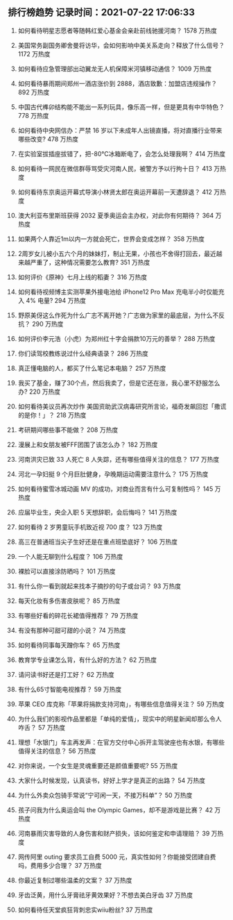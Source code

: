 
## 排行榜趋势 记录时间：2021-07-22 17:06:33
  
  1. 如何看待明星志愿者等随韩红爱心基金会亲赴前线驰援河南？ 1578 万热度
    
  2. 美国常务副国务卿舍曼将访华，会如何影响中美关系走向？释放了什么信号？ 1172 万热度
    
  3. 如何看待应急管理部出动翼龙无人机保障米河镇移动通信？ 1009 万热度
    
  4. 如何看待暴雨期间郑州一酒店涨价到 2888，酒店致歉：加盟店违规操作？ 892 万热度
    
  5. 中国古代榫卯结构能不能出一系列玩具，像乐高一样，但是更具有中华特色？ 778 万热度
    
  6. 如何看待中央网信办：严禁 16 岁以下未成年人出镜直播，将对直播行业带来哪些改变? 478 万热度
    
  7. 在实验室拔插座拔错了，把-80℃冰箱断电了，会怎么处理我啊？ 414 万热度
    
  8. 如何看待一网民在微信群辱骂受灾河南人民，被警方予以行拘十日？ 413 万热度
    
  9. 如何看待东京奥运开幕式导演小林贤太郎在奥运开幕前一天遭辞退？ 412 万热度
    
  10. 澳大利亚布里斯班获得 2032 夏季奥运会主办权，对此你有何期待？ 364 万热度
    
  11. 如果两个人靠近1m以内一方就会死亡，世界会变成怎样？ 358 万热度
    
  12. 2周岁女儿被小五六个月的妹妹打，制止无果，小孩也不舍得打回去，最近越来越严重了，这种情况需要怎么教育? 351 万热度
    
  13. 如何评价《原神》七月上线的稻妻？ 316 万热度
    
  14. 如何看待视频博主实测苹果外接电池给 iPhone12 Pro Max 充电半小时仅能充入 4% 电量? 294 万热度
    
  15. 野原美伢这么作死为什么广志不离开她？广志做为家里的最底层，为什么不反抗？ 290 万热度
    
  16. 如何评价李元浩（小虎）为郑州红十字会捐款10万元的善举？ 288 万热度
    
  17. 你们读驾校教练说过什么经典语录？ 286 万热度
    
  18. 真正懂电脑的人，都买了什么笔记本电脑？ 257 万热度
    
  19. 我买了基金，赚了30个点，然后我卖了，但是它还在涨，我心里不舒服怎么办? 220 万热度
    
  20. 如何看待美议员再次炒作 美国资助武汉病毒研究所言论，福奇发飙回怼「撒谎的是你！」？ 218 万热度
    
  21. 考研期间哪些事不能做？ 208 万热度
    
  22. 漫展上和女朋友被FFF团围了该怎么办？ 182 万热度
    
  23. 河南洪灾已致 33 人死亡 8 人失踪，还有哪些值得关注的信息？ 177 万热度
    
  24. 河北一孕妇挺 9 个月巨肚健身，孕晚期运动需要注意什么？ 175 万热度
    
  25. 如何看待蜜雪冰城动画 MV 的成功，对商业而言有什么可复制性吗？ 145 万热度
    
  26. 应届毕业生，央企入职 5 天想辞职，会后悔吗？ 141 万热度
    
  27. 如何看待 2 岁男童玩手机致近视 700 度？ 123 万热度
    
  28. 高三在普通班当尖子生好还是在重点班垫底好？ 106 万热度
    
  29. 一个人能无聊到什么程度？ 106 万热度
    
  30. 裸脸可以直接涂防晒吗？ 101 万热度
    
  31. 有什么你一看到就起来找本子摘抄的句子或台词？ 93 万热度
    
  32. 每天化妆有多伤害皮肤呢？ 85 万热度
    
  33. 有哪些好看的碎花长裙值得推荐？ 79 万热度
    
  34. 有没有那种可甜可甜的小说？ 74 万热度
    
  35. 如何看待同事每天蹭你车？ 65 万热度
    
  36. 教育学专业课怎么背，有什么好的方法？ 62 万热度
    
  37. 请问读书好还是打工好？ 62 万热度
    
  38. 有什么65寸智能电视推荐？ 59 万热度
    
  39. 苹果 CEO 库克称「苹果将捐款支持河南」，有哪些信息值得关注？ 59 万热度
    
  40. 为什么我们的影视作品里都是「单纯的爱情」，现实中的明星新闻却那么令人咋舌？ 57 万热度
    
  41. 理想「水银门」车主再发声：在官方交付中心拆开主驾驶座也有水银，有哪些值得关注的信息？ 56 万热度
    
  42. 对你来说，一个女生是灵魂重要还是颜值重要呢? 55 万热度
    
  43. 大家什么时候发现，认真读书，好好上学才是真正的出路？ 54 万热度
    
  44. 为什么外卖众包骑手常说“宁可闲一天，不接万科单”？ 50 万热度
    
  45. 孩子问我为什么奥运会叫 the Olympic Games，却不是游戏是比赛？ 42 万热度
    
  46. 河南暴雨灾害导致的人身伤害和财产损失，该如何鉴定和申请理赔？ 39 万热度
    
  47. 网传阿里 outing 要求员工自费 5000 元，真实性如何？你能接受团建自费吗，费用多少合理？ 37 万热度
    
  48. 你最近复制过哪些温柔的文案？ 37 万热度
    
  49. 牙齿泛黄，用什么牙膏祛牙黄效果好？不想去美白牙齿 37 万热度
    
  50. 如何看待任天堂疯狂背刺忠实wiiu粉丝? 37 万热度
    
